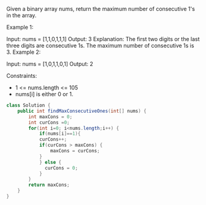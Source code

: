 Given a binary array nums, return the maximum number of consecutive 1's in the array.

Example 1:

Input: nums = [1,1,0,1,1,1]
Output: 3
Explanation: The first two digits or the last three digits are consecutive 1s. The maximum number of consecutive 1s is 3.
Example 2:

Input: nums = [1,0,1,1,0,1]
Output: 2

Constraints:

- 1 <= nums.length <= 105
- nums[i] is either 0 or 1.

```java
class Solution {
    public int findMaxConsecutiveOnes(int[] nums) {
        int maxCons = 0;
        int curCons =0;
        for(int i=0; i<nums.length;i++) {
            if(nums[i]==1){
            curCons++;
            if(curCons > maxCons) {
                maxCons = curCons;
            }
            } else {
              curCons = 0;
            }
        }
        return maxCons;
    }
}
```
